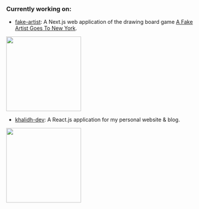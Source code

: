 ### Currently working on:
- [fake-artist](https://fake-artist.com): A Next.js web application of the drawing board game [A Fake Artist Goes To New York](https://oinkgames.com/en/games/analog/a-fake-artist-goes-to-new-york/).
<img src="https://github.com/khalidh223/khalidh223/assets/53101332/b7dc5d7c-9d4b-4780-b62b-5bc3315aa1ad" height="200px" />

- [khalidh-dev](https://github.com/khalidh223/khalidh-dev): A React.js application for my personal website & blog.
<img src="https://user-images.githubusercontent.com/53101332/159212228-090e8bec-e727-4faf-a970-ab67f4c210a2.png" height="200px" />

